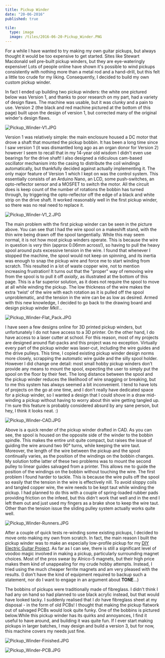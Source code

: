 ```yaml
---
title: Pickup Winder
date: "20-06-2016"
published: true

tile:
  type: image
  image: /tiles/2016-06-20-Pickup_Winder.PNG
---
```


For a while I have wanted to try making my own guitar pickups, but always thought it would be too expensive to get started. Sites like Stewart Macdonald sell pre-built pickup winders, but they are eye-wateringly expensive! Lots of people online have shown it's possible to wind pickups consistently with nothing more than a metal rod and a hand-drill, but this felt a little too crude for my liking. Consequently, I decided to build my own custom pickup winder.

In fact I ended up building two pickup winders: the white one pictured below was Version 1, and thanks to poor research on my part, had a variety of design flaws. The machine was usable, but it was clunky and a pain to use. Version 2 (the black and red machine pictured at the bottom of this page) built upon the design of version 1, but corrected many of the original winder's design flaws.

![Pickup_Winder-V1.JPG]({import.meta.env.VITE_IMAGE_BASE}/posts/Pickup_Winder-V1.JPG)

Version 1 was relatively simple: the main enclosure housed a DC motor that drove a shaft that mounted the pickup bobbin. It has been a long time since I saw version 1 (it was dismantled long ago as an organ donor for Version 2) however I seem to recall that in my 14-year old wisdom I didn't even use bearings for the drive shaft! I also designed a ridiculous cam-based oscillator mechanism into the casing to distribute the coil windings automatically, but thankfully decided against actually implementing it. The only major feature of Version 1 which I kept on was the control system. This essentially consists of an Arduino Nano, an LCD, some push-switches, an opto-reflector sensor and a MOSFET to switch the motor. All the circuit does is keep count of the number of rotations the bobbin has turned through, by triggering the opto-reflector off the edge of a black and white strip on the drive shaft. It worked reasonably well in the first pickup winder, so there was no real need to replace it.

![Pickup_Winder-V1_2.JPG]({import.meta.env.VITE_IMAGE_BASE}/posts/Pickup_Winder-V1_2.JPG)

The main problem with the first pickup winder can be seen in the picture above. You can see that I had the wire spool on a makeshift stand, with the thin wire being drawn off the spool tangentially. While this may seem normal, it is not how most pickup winders operate. This is because the wire in question is *very* thin (approx 0.06mm across!), so having to pull the heavy spool around puts excessive tension in the wire. I found that whenever I stopped the machine, the spool would not keep on spinning, and its inertia was enough to snap the pickup wire and force me to start winding from scratch. This resulted in a lot of waste copper wire, not to mention increasing frustration! It turns out that the "proper" way of removing wire from the spool is to pull it off *axially*, as illustrated at the bottom of this page. This is a far superior solution, as it does not require the spool to move at all while winding the pickup. The low thickness of the wire makes the extra 'twist' of the wire with each rotation as it is pulled off the spool unproblematic, and the tension in the wire can be as low as desired. Armed with this new knowledge, I decided to go back to the drawing board and design pickup winder *MkII*...

![Pickup_Winder-Flat_Pack.JPG]({import.meta.env.VITE_IMAGE_BASE}/posts/Pickup_Winder-Flat_Pack.JPG)

I have seen a few designs online for 3D printed pickup winders, but unfortunately I do not have access to a 3D printer. On the other hand, I do have access to a laser cutter at school. For this reason, most of my projects are designed around flat-packs and this project was no exception. Virtually every part of the pickup winder was laser-cut, including the wire guides and the drive pulleys. This time, I copied existing pickup winder design norms more closely, scrapping the automatic wire guide and the silly spool holder. However I did change one detail: most small hobby pickup winders don't provide any means to mount the spool, expecting the user to simply put the spool on the floor by their feet. The long distance between the spool and the pickup winder reduces the likelihood of wire snagging or breaking, but to me this system has always seemed a bit inconvenient. I tend to have lots of projects on the go at one time, and I don't really have dedicated space for a pickup winder, so I wanted a design that I could shove in a draw mid-winding a pickup without having to worry about thin wire getting tangled up. I'm sure this feature is probably considered absurd by any sane person, but hey, I think it looks neat. :)

![Pickup_Winder-CAD.JPG]({import.meta.env.VITE_IMAGE_BASE}/posts/Pickup_Winder-CAD.JPG)

Above is a quick render of the pickup winder drafted in CAD. As you can see, the spool is housed on the opposite side of the winder to the bobbin spindle. This makes the entire unit quite compact, but raises the issue of guiding the wire around two 90&#176; turns, while keeping the wire taut. Moreover, the length of the wire between the pickup and the spool continually varies, as the position of the windings on the bobbin changes. My solution tothe latter of these two problems was to mount the second pulley to linear guides salvaged from a printer. This allows me to guide the position of the windings on the bobbin without touching the wire. The first problem I found harder to tackle. This is because the wire pulls off the spool so easily that the tension in the wire is effectively nill. To avoid sloppy coils and tangled copper wire, the wire needs to be kept taut while winding the pickup. I had planned to do this with a couple of spring-loaded rubber pads providing friction on the infeed, but this didn't work that well and in the end I left them out and just used my fingers as a brake shoe to keep the wire taut. Other than the tension issue the sliding pulley system actually works quite well.

![Pickup_Winder-Runners.JPG]({import.meta.env.VITE_IMAGE_BASE}/posts/Pickup_Winder-Runners.JPG)

After a couple of quick tests re-winding some existing pickups, I decided to move onto making my own from scratch. In fact, the main reason I built the pickup winder was to make an especially low-profile pickup for my [DIY Electric Guitar Project]({import.meta.env.VITE_BASE_URL}/projects/DIY_Guitar). As far as I can see, there is still a significant level of voodoo magic involved in making a pickup, particularly surrounding magnet choices. Most of the pros swear by Alnico-5 magnets, but their high price makes them kind of unappealing for my crude hobby attempts. Instead, I tried using the much cheaper ferrite magnets and am very pleased with the results. (I don't have the kind of equipment required to backup such a statement, nor do I want to engage in an argument about **TONE**...)

The bobbins of pickups were traditionally made of fibreglass. I didn't think I had any on hand so had planned to use black acrylic instead, but that would have looked tacky. I suddenly realised that I *do* have fibreglass sheet at my disposal - in the form of old PCBs! I thought that making the pickup flatwork out of salvaged PCBs would look quite funky. One of the bobbins is pictured below.While this pickup winder has its quirks and annoyances, I find it useful to have around, and building it was quite fun. If I ever start making pickups in larger batches, I may design and build a version 3, but for now, this machine covers my needs just fine.

![Pickup_Winder-Finished.JPG]({import.meta.env.VITE_IMAGE_BASE}/posts/Pickup_Winder-Finished.JPG)

![Pickup_Winder-PCB.JPG]({import.meta.env.VITE_IMAGE_BASE}/posts/Pickup_Winder-PCB.JPG)
